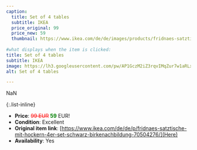 ```yaml
---
caption:
  title: Set of 4 tables
  subtitle: IKEA
  price_original: 99
  price_new: 59
  thumbnail: https://www.ikea.com/de/de/images/products/fridnaes-satztische-mit-hockern-4er-set-schwarz-birkenachbildung__1038547_pe839730_s5.jpg
  
#what displays when the item is clicked:
title: Set of 4 tables
subtitle: IKEA
image: https://lh3.googleusercontent.com/pw/AP1GczM2iZ3rqvIMqZur7w1aRLxderkTh2dI2goW7mdJLaNQRBRPOhVU1z929aAWsEGhkjiHQoVEriH9FqKdPvJAJpREHslaY1vlhMpfzacpWBufCrdAaPdBRQgXFra2pD1t_N1IafYyY8UcpD4HrBqmblYhbQ=w2168-h1626-s-no-gm?authuser=0
alt: Set of 4 tables

---
```

NaN

{:.list-inline} 
- **Price**: <span style="color:red"><del>99 EUR</del></span> <span style="color:green">**59**</span> EUR!
- **Condition**: Excellent
- **Original item link**: [https://www.ikea.com/de/de/p/fridnaes-satztische-mit-hockern-4er-set-schwarz-birkenachbildung-70504276/](Here)
- **Availability**: Yes
